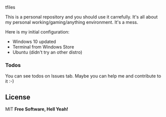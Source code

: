 
tfiles

This is a personal repository and you should use it carrefully. It's all about my personal working/gaming/anything environment. It's a mess.

Here is my initial configuration:
- Windows 10 updated
- Terminal from Windows Store
- Ubuntu (didn't try an other distro)

### Todos
You can see todos on Issues tab. Maybe you can help me and contribute to it :-)

License
----
MIT
**Free Software, Hell Yeah!**

